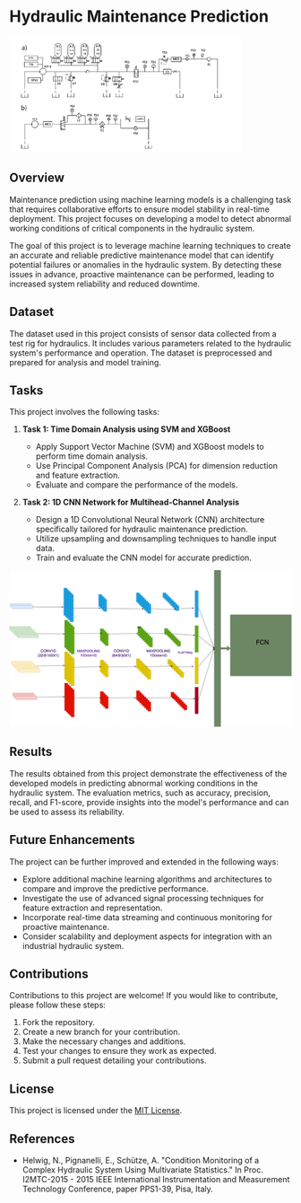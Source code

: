# Hydraulic Maintenance Prediction

![Hydraulic System](https://github.com/khanhvovan2002/hydraulic_maintenance_prediction/blob/main/Picture1.png)

## Overview

Maintenance prediction using machine learning models is a challenging task that requires collaborative efforts to ensure model stability in real-time deployment. This project focuses on developing a model to detect abnormal working conditions of critical components in the hydraulic system.

The goal of this project is to leverage machine learning techniques to create an accurate and reliable predictive maintenance model that can identify potential failures or anomalies in the hydraulic system. By detecting these issues in advance, proactive maintenance can be performed, leading to increased system reliability and reduced downtime.

## Dataset

The dataset used in this project consists of sensor data collected from a test rig for hydraulics. It includes various parameters related to the hydraulic system's performance and operation. The dataset is preprocessed and prepared for analysis and model training.

## Tasks

This project involves the following tasks:

1. **Task 1: Time Domain Analysis using SVM and XGBoost**
   - Apply Support Vector Machine (SVM) and XGBoost models to perform time domain analysis.
   - Use Principal Component Analysis (PCA) for dimension reduction and feature extraction.
   - Evaluate and compare the performance of the models.

2. **Task 2: 1D CNN Network for Multihead-Channel Analysis**
   - Design a 1D Convolutional Neural Network (CNN) architecture specifically tailored for hydraulic maintenance prediction.
   - Utilize upsampling and downsampling techniques to handle input data.
   - Train and evaluate the CNN model for accurate prediction.

![CNN Architecture](https://github.com/khanhvovan2002/hydraulic_maintenance_prediction/blob/main/Untitled.png)

## Results

The results obtained from this project demonstrate the effectiveness of the developed models in predicting abnormal working conditions in the hydraulic system. The evaluation metrics, such as accuracy, precision, recall, and F1-score, provide insights into the model's performance and can be used to assess its reliability.

## Future Enhancements

The project can be further improved and extended in the following ways:

- Explore additional machine learning algorithms and architectures to compare and improve the predictive performance.
- Investigate the use of advanced signal processing techniques for feature extraction and representation.
- Incorporate real-time data streaming and continuous monitoring for proactive maintenance.
- Consider scalability and deployment aspects for integration with an industrial hydraulic system.

## Contributions

Contributions to this project are welcome! If you would like to contribute, please follow these steps:

1. Fork the repository.
2. Create a new branch for your contribution.
3. Make the necessary changes and additions.
4. Test your changes to ensure they work as expected.
5. Submit a pull request detailing your contributions.

## License

This project is licensed under the [MIT License](LICENSE).

## References

- Helwig, N., Pignanelli, E., Schütze, A. "Condition Monitoring of a Complex Hydraulic System Using Multivariate Statistics." In Proc. I2MTC-2015 - 2015 IEEE International Instrumentation and Measurement Technology Conference, paper PPS1-39, Pisa, Italy.



